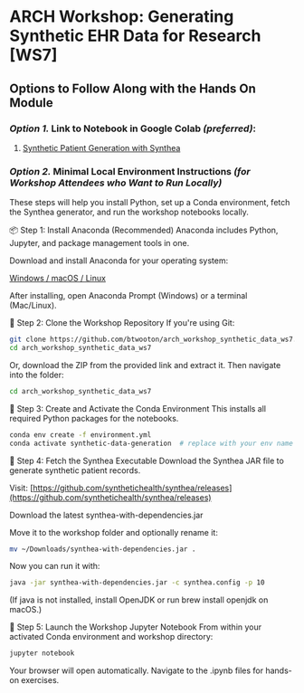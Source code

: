 # ARCH Workshop: Generating Synthetic EHR Data for Research [WS7]

## Options to Follow Along with the Hands On Module

### *Option 1.* Link to Notebook in Google Colab *(preferred)*:

1. [Synthetic Patient Generation with Synthea](https://colab.research.google.com/github/btwooton/arch_workshop_synthetic_data_ws7/blob/main/Run_Synthea_Simulations_Colab.ipynb)


### *Option 2.* Minimal Local Environment Instructions *(for Workshop Attendees who Want to Run Locally)* 

These steps will help you install Python, set up a Conda environment, fetch the Synthea generator, and run the workshop notebooks locally.

📦 Step 1: Install Anaconda (Recommended)
Anaconda includes Python, Jupyter, and package management tools in one.

Download and install Anaconda for your operating system:

[Windows / macOS / Linux](https://www.anaconda.com/download)

After installing, open Anaconda Prompt (Windows) or a terminal (Mac/Linux).

📂 Step 2: Clone the Workshop Repository
If you're using Git:

```bash
git clone https://github.com/btwooton/arch_workshop_synthetic_data_ws7.git
cd arch_workshop_synthetic_data_ws7
```
Or, download the ZIP from the provided link and extract it. Then navigate into the folder:

```bash
cd arch_workshop_synthetic_data_ws7
```
🧪 Step 3: Create and Activate the Conda Environment
This installs all required Python packages for the notebooks.

```bash
conda env create -f environment.yml
conda activate synthetic-data-generation  # replace with your env name if different
```
🔬 Step 4: Fetch the Synthea Executable
Download the Synthea JAR file to generate synthetic patient records.

Visit: [https://github.com/synthetichealth/synthea/releases](https://github.com/synthetichealth/synthea/releases)

Download the latest synthea-with-dependencies.jar

Move it to the workshop folder and optionally rename it:

```bash
mv ~/Downloads/synthea-with-dependencies.jar .
```
Now you can run it with:

```bash
java -jar synthea-with-dependencies.jar -c synthea.config -p 10
```
(If java is not installed, install OpenJDK or run brew install openjdk on macOS.)

📓 Step 5: Launch the Workshop Jupyter Notebook
From within your activated Conda environment and workshop directory:

```bash
jupyter notebook
```
Your browser will open automatically. Navigate to the .ipynb files for hands-on exercises. 